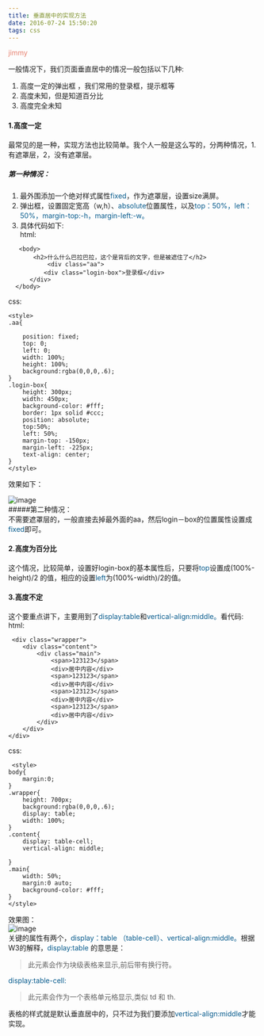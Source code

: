 ```yaml
---
title: 垂直居中的实现方法
date: 2016-07-24 15:50:20
tags: css
---
```

 <font color=#e78170>jimmy</font>  
 
 一般情况下，我们页面垂直居中的情况一般包括以下几种:  
  1.	高度一定的弹出框  ，我们常用的登录框，提示框等  
  2.	高度未知，但是知道百分比  
  3.	高度完全未知     
   
#### 1.高度一定 
最常见的是一种，实现方法也比较简单。我个人一般是这么写的，分两种情况，1.有遮罩层，2，没有遮罩层。  
##### 第一种情况：     
1. 最外围添加一个绝对样式属性<font color=#075b8d>fixed</font>，作为遮罩层，设置size满屏。
2. 弹出框，设置固定宽高（w,h）、<font color=#075b8d>absolute</font>位置属性，以及<font color=#075b8d>top：50%，left：50%，margin-top:-h，margin-left:-w。 </font> 
3. 具体代码如下:    
html:   
       
 ```
    <body>
	    <h2>什么什么巴拉巴拉，这个是背后的文字，但是被遮住了</h2>
		    <div class="aa">
		   <div class="login-box">登录框</div>
	   </div>
   </body>   
```
css:  
    
    <style>
	.aa{
   		
   		position: fixed;
   		top: 0;
   		left: 0;
   		width: 100%;
   		height: 100%;
   		background:rgba(0,0,0,.6);
   	}
   	.login-box{  
		height: 300px;
		width: 450px;
		background-color: #fff;
		border: 1px solid #ccc;
		position: absolute;
		top:50%;
		left: 50%;
		margin-top: -150px;
		margin-left: -225px;
		text-align: center; 
   	}
	</style>  
	  
效果如下：    

![image](http://7xqnxu.com1.z0.glb.clouddn.com/%E7%99%BB%E5%BD%95%E6%A1%86%E5%B1%85%E4%B8%AD.png)  
#####第二种情况：  
不需要遮罩层的，一般直接去掉最外面的aa，然后login－box的位置属性设置成<font color=#075b8d>fixed</font>即可。
  
#### 2.高度为百分比
这个情况，比较简单，设置好login-box的基本属性后，只要将<font color=#075b8d>top</font>设置成(100%-height)/2 的值，相应的设置<font color=#075b8d>left</font>为(100%-width)/2的值。  
#### 3.高度不定
这个要重点讲下，主要用到了<font color=#075b8d>display:table</font>和<font color=#075b8d>vertical-align:middle。</font>看代码:  
html:  

     <div class="wrapper">  
		<div class="content">   
			<div class="main">   
				<span>123123</span>
				<div>居中内容</div>
				<span>123123</span>
				<div>居中内容</div>
				<span>123123</span>
				<div>居中内容</div>
				<span>123123</span>
				<div>居中内容</div>
			</div>
		</div>
	</div>  
    
 css:    
 
     <style>
	body{
		margin:0;
	}
	.wrapper{
   		height: 700px;
   		background:rgba(0,0,0,.6);
   		display: table;
   		width: 100%;
   	}
   	.content{
   		display: table-cell;
   		vertical-align: middle;
   		
   	}
   	.main{
   		width: 50%;
   		margin:0 auto;
   		background-color: #fff;
   	}
	</style>  
	        
 效果图：  
 ![image](http://7xqnxu.com1.z0.glb.clouddn.com/%E9%AB%98%E5%BA%A6%E4%B8%8D%E5%AE%9A%E5%B1%85%E4%B8%AD.png)  
 关键的属性有两个，<font color=#075b8d>display：table （table-cell）、vertical-align:middle。</font>根据W3的解释，<font color=#075b8d>display:table</font>  的意思是：  
 > 此元素会作为块级表格来显示,前后带有换行符。    
 
 <font color=#075b8d>display:table-cell:  </font>
 >此元素会作为一个表格单元格显示,类似 td 和 th.    
 
 表格的样式就是默认垂直居中的，只不过为我们要添加<font color=#075b8d>vertical-align:middle</font>才能实现。